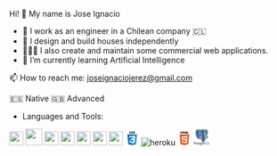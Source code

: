 Hi! 👋 My name is Jose Ignacio 

- 🔭 I work as an engineer in a Chilean company 🇨🇱
- 🏡 I design and build houses independently
- 👨🏻‍💻 I also create and maintain some commercial web applications. 
- 🌱 I’m currently learning Artificial Intelligence


📫 How to reach me: joseignaciojerez@gmail.com

:es: Native
:gb: Advanced

- Languages and Tools:
  
  
<img src="https://raw.githubusercontent.com/jmnote/z-icons/master/svg/ruby.svg" width="25" height="25"/> <img src="https://raw.githubusercontent.com/jmnote/z-icons/master/svg/c.svg" width="30" height="30">
<img src="https://raw.githubusercontent.com/jmnote/z-icons/master/svg/javascript.svg" width="25" height="25">
<img src="https://raw.githubusercontent.com/jmnote/z-icons/master/svg/python.svg" width="25" height="25">
<img src="https://raw.githubusercontent.com/jmnote/z-icons/master/svg/git.svg" width="25" height="25">
<img src="https://raw.githubusercontent.com/jmnote/z-icons/master/svg/github.svg" width="25" height="25">
<img src="https://raw.githubusercontent.com/jmnote/z-icons/master/svg/bootstrap.svg" width="25" height="25">
<img src="https://raw.githubusercontent.com/devicons/devicon/master/icons/css3/css3-original-wordmark.svg" width="25" height="25"/>
<img src="https://www.vectorlogo.zone/logos/heroku/heroku-icon.svg" alt="heroku" width="25" height="15"/>
<img src="https://raw.githubusercontent.com/devicons/devicon/master/icons/html5/html5-original-wordmark.svg" width="25" height="25"/>
<img src="https://raw.githubusercontent.com/devicons/devicon/master/icons/postgresql/postgresql-original-wordmark.svg" width="30" height="30"/>




